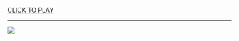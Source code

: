 
<a href="https://premium76.site?title=free_games_for_school_unblocked&ref=13M">CLICK TO PLAY</a></h3>
<hr>

<a href="https://premium76.site?title=free_games_for_school_unblocked&ref=13M"><img src="https://clearcache.store/games.png"></a>


